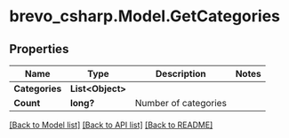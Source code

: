 # brevo_csharp.Model.GetCategories
## Properties

Name | Type | Description | Notes
------------ | ------------- | ------------- | -------------
**Categories** | **List&lt;Object&gt;** |  | 
**Count** | **long?** | Number of categories | 

[[Back to Model list]](../README.md#documentation-for-models) [[Back to API list]](../README.md#documentation-for-api-endpoints) [[Back to README]](../README.md)

